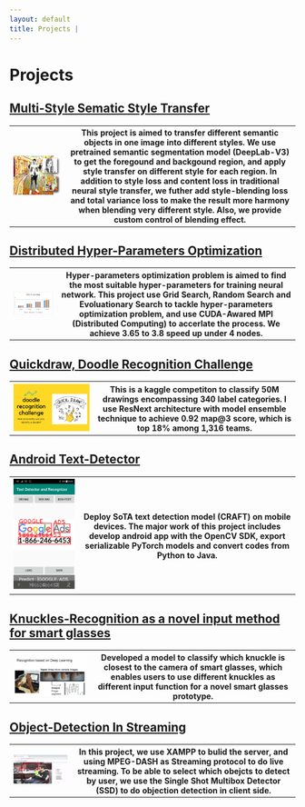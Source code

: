 ```yaml
---
layout: default
title: Projects | 
---
```


# Projects  

## [Multi-Style Sematic Style Transfer](projects/MultiStyleNST.md)

<div
    class = "projectBox">
  <table>
    <tr>
      <th
        class = "imageColumn">
        <img
            src = "/images/MultiStyleNST/result_2.png"
            class = "projectImg">
      </th>
      <th
        class = "textColumn">
            This project is aimed to transfer different semantic objects in one image into different styles. We use pretrained semantic segmentation model (DeepLab-V3) to get the foregound and backgound region, and apply style transfer on different style for each region. In addition to style loss and content loss in traditional neural style transfer, we futher add style-blending loss and total variance loss to make the result more harmony when blending very different style. Also, we provide custom control of blending effect. 
      </th>
    </tr>
  </table>
</div>

## [Distributed Hyper-Parameters Optimization](intern.md)

<div
    class = "projectBox">
  <table>
    <tr>
      <th
        class = "imageColumn">
        <img
            src = "/images/distributed-HPO/cifar10_speedup.png"
            class = "projectImg">
      </th>
      <th
        class = "textColumn">
            Hyper-parameters optimization problem is aimed to find the most suitable hyper-parameters for training neural network. This project use Grid Search, Random Search and Evoluationary Search to tackle hyper-parameters optimization problem, and use CUDA-Awared MPI (Distributed Computing) to accerlate the process. We achieve 3.65 to 3.8 speed up under 4 nodes.
      </th>
    </tr>
  </table>
</div>

## [Quickdraw, Doodle Recognition Challenge](faceWidget.md)

<div
    class = "projectBox">
  <table>
    <tr>
      <th
        class = "imageColumn">
        <img
            src = "/images/Kaggle/doodle-recognition-challenge.jpg"
            class = "projectImg">
      </th>
      <th
        class = "textColumn">
            This is a kaggle competiton to classify 50M drawings encompassing 340 label categories. I use ResNext architecture with model ensemble technique to achieve 0.92 map@3 score, which is top 18% among 1,316 teams. 
      </th>
    </tr>
  </table>
</div>

## [Android Text-Detector](hunting.md)

<div
    class = "projectBox">
  <table>
    <tr>
      <th
        class = "imageColumn">
        <img
            src = "/images/MobileTextDetection/Android-Text-Detector-3.png"
            class = "projectImg">
      </th>
      <th
        class = "textColumn">
            Deploy SoTA text detection model (CRAFT) on mobile devices. The major work of this project includes develop android app with the OpenCV SDK, export serializable PyTorch models and convert codes from Python to Java.  
      </th>
    </tr>
  </table>
</div>

## [Knuckles-Recognition as a novel input method for smart glasses](fishing.md)

<div
    class = "projectBox">
  <table>
    <tr>
      <th
        class = "imageColumn">
        <img
            src = "/images/Knuckles-Recognition/Knuckles-Recognition-1.gif"
            class = "projectImg">
      </th>
      <th
        class = "textColumn">
            Developed a model to classify which knuckle is closest to the camera of smart glasses, which enables users to use different knuckles as different input function for a novel smart glasses prototype. 
      </th>
    </tr>
  </table>
</div>

## [Object-Detection In Streaming](bike.md)

<div
    class = "projectBox">
  <table>
    <tr>
      <th
        class = "imageColumn">
        <img
            src = "/images/Object-Detection/Object-DetectionInStreaming.gif"
            class = "projectImg">
      </th>
      <th
        class = "textColumn">
            In this project, we use XAMPP to bulid the server, and using MPEG-DASH as Streaming protocol to do live streaming. To be able to select which obejcts to detect by user, we use the Single Shot Multibox Detector (SSD) to do objection detection in client side.
      </th>
    </tr>
  </table>
</div>
